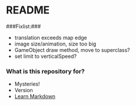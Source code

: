 # README #

###Fixlist:###
* translation exceeds map edge
* image size/animation, size too big
* GameObject draw method, move to superclass?
* set limit to verticalSpeed?



### What is this repository for? ###

* Mysteries!
* Version
* [Learn Markdown](https://bitbucket.org/tutorials/markdowndemo)
